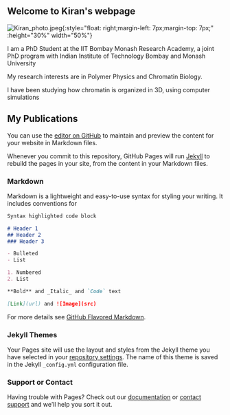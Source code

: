 

## Welcome to Kiran's webpage
![Kiran_photo.jpeg]({{site.baseurl}}/Kiran_photo.jpeg){:style="float: right;margin-left: 7px;margin-top: 7px;" :height="30%" width="50%"} 


I am a PhD Student at the IIT Bombay Monash Research Academy, a joint PhD program with Indian Institute of Technology Bombay and Monash University

My research interests are in Polymer Physics and Chromatin Biology.

I have been studying how chromatin is organized in 3D, using computer simulations

## My Publications

You can use the [editor on GitHub](https://github.com/kirankumari-monash/kiran.github.io/edit/gh-pages/index.md) to maintain and preview the content for your website in Markdown files.

Whenever you commit to this repository, GitHub Pages will run [Jekyll](https://jekyllrb.com/) to rebuild the pages in your site, from the content in your Markdown files.

### Markdown

Markdown is a lightweight and easy-to-use syntax for styling your writing. It includes conventions for

```markdown
Syntax highlighted code block

# Header 1
## Header 2
### Header 3

- Bulleted
- List

1. Numbered
2. List

**Bold** and _Italic_ and `Code` text

[Link](url) and ![Image](src)
```

For more details see [GitHub Flavored Markdown](https://guides.github.com/features/mastering-markdown/).

### Jekyll Themes

Your Pages site will use the layout and styles from the Jekyll theme you have selected in your [repository settings](https://github.com/kirankumari-monash/kiran.github.io/settings/pages). The name of this theme is saved in the Jekyll `_config.yml` configuration file.

### Support or Contact

Having trouble with Pages? Check out our [documentation](https://docs.github.com/categories/github-pages-basics/) or [contact support](https://support.github.com/contact) and we’ll help you sort it out.




